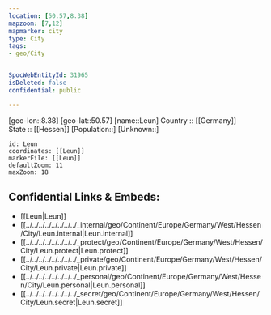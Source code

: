 ```yaml
---
location: [50.57,8.38] 
mapzoom: [7,12] 
mapmarker: city 
type: City
tags:
- geo/City


SpocWebEntityId: 31965
isDeleted: false
confidential: public

---
```

[geo-lon::8.38] 
[geo-lat::50.57] 
[name::Leun] 
Country :: [[Germany]]  
State :: [[Hessen]] 
[Population::] 
[Unknown::] 


```leaflet
id: Leun
coordinates: [[Leun]] 
markerFile: [[Leun]] 
defaultZoom: 11 
maxZoom: 18
```


## Confidential Links & Embeds: 
- [[Leun|Leun]]  
- [[../../../../../../../../_internal/geo/Continent/Europe/Germany/West/Hessen/City/Leun.internal|Leun.internal]] 
- [[../../../../../../../../_protect/geo/Continent/Europe/Germany/West/Hessen/City/Leun.protect|Leun.protect]] 
- [[../../../../../../../../_private/geo/Continent/Europe/Germany/West/Hessen/City/Leun.private|Leun.private]] 
- [[../../../../../../../../_personal/geo/Continent/Europe/Germany/West/Hessen/City/Leun.personal|Leun.personal]] 
- [[../../../../../../../../_secret/geo/Continent/Europe/Germany/West/Hessen/City/Leun.secret|Leun.secret]] 
